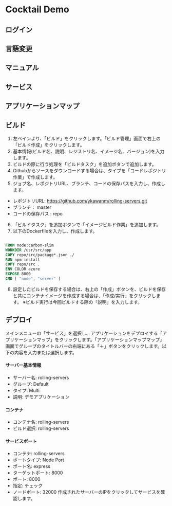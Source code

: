 # Cocktail Demo
## ログイン
## 言語変更
## マニュアル
## サービス
## アプリケーションマップ
## ビルド
1. 左ペインより、「ビルド」をクリックします。「ビルド管理」画面で右上の「ビルド作成」をクリックします。
2. 基本情報(ビルド名、説明、レジストリ名、イメージ名、バージョン)を入力します。
3. ビルドの際に行う処理を「ビルドタスク」を追加ボタンで追加します。
4. Githubからソースをダウンロードする場合は、タイプを「コードレポジトリ作業」で作成します。
5. ジョブ名、レポジトリURL、ブランチ、コードの保存パスを入力し、作成します。
- レポジトリURL: https://github.com/ykawanm/rolling-servers.git
- ブランチ： master
- コードの保存パス : repo
6. 「ビルドタスク」を追加ボタンで「イメージビルド作業」を追加します。
7. 以下のDockerfileを入力し、作成します。
```dockerfile

FROM node:carbon-slim
WORKDIR /usr/src/app
COPY repo/src/package*.json ./
RUN npm install
COPY repo/src .
ENV COLOR azure
EXPOSE 8000
CMD [ "node", "server" ]
```
8. 設定したビルドを保存する場合は、右上の「作成」ボタンを、ビルドを保存と共にコンテナイメージを作成する場合は、「作成/実行」をクリックします。
※ビルド実行は今回ビルドする際の「説明」を入力します。
## デプロイ
メインメニューの「サービス」を選択し、アプリケーションをデプロイする「アプリケーションマップ」をクリックします。「アプリケーションマップマップ」画面でグループのタイトルバーの右端にある「＋」ボタンをクリックします。以下の内容を入力または選択します。
#### サーバー基本情報
- サーバー名: rolling-servers
- グループ: Default
- タイプ: Multi
- 説明: デモアプリケーション
#### コンテナ
- コンテナ名: rolling-servers
- ビルド選択: rolling-servers
#### サービスポート
- コンテナ: rolling-servers
- ポートタイプ: Node Port
- ポート名: express
- ターゲットポート: 8000
- ポート: 8000
- 指定: チェック
- ノードポート: 32000
作成されたサーバーのIPをクリックしてサービスを確認します。

